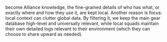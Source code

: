 become Alliance knowledge, the fine-grained details of who has what, or exactly where and how they use it, are kept local. Another reason is focus: local context can clutter global data. By filtering it, we keep the main gear database high-level and universally relevant, while local squads maintain their own detailed logs relevant to their environment (which they can choose to share upward as needed).